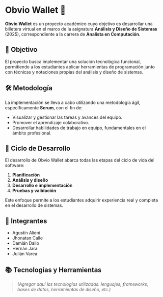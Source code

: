 # Obvio Wallet 💸

**Obvio Wallet** es un proyecto académico cuyo objetivo es desarrollar una billetera virtual en el marco de la asignatura **Análisis y Diseño de Sistemas** (2025), correspondiente a la carrera de **Analista en Computación**.

## 📌 Objetivo

El proyecto busca implementar una solución tecnológica funcional, permitiendo a los estudiantes aplicar herramientas de programación junto con técnicas y notaciones propias del análisis y diseño de sistemas.

## 🛠️ Metodología

La implementación se lleva a cabo utilizando una metodología ágil, específicamente **Scrum**, con el fin de:

- Visualizar y gestionar las tareas y avances del equipo.
- Promover el aprendizaje colaborativo.
- Desarrollar habilidades de trabajo en equipo, fundamentales en el ámbito profesional.

## 🔄 Ciclo de Desarrollo

El desarrollo de Obvio Wallet abarca todas las etapas del ciclo de vida del software:

1. **Planificación**
2. **Análisis y diseño**
3. **Desarrollo e implementación**
4. **Pruebas y validación**

Este enfoque permite a los estudiantes adquirir experiencia real y completa en el desarrollo de sistemas.

## 👥 Integrantes

- Agustín Alieni  
- Jhonatan Calle  
- Damián Dalio  
- Hernán Jara  
- Julián Varea  

## 📚 Tecnologías y Herramientas

> *(Agregar aquí las tecnologías utilizadas: lenguajes, frameworks, bases de datos, herramientas de diseño, etc.)*
